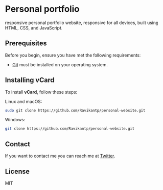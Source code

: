 # Personal portfolio
 responsive personal portfolio website, responsive for all devices, built using HTML, CSS, and JavaScript.

## Prerequisites

Before you begin, ensure you have met the following requirements:

* [Git](https://git-scm.com/downloads "Download Git") must be installed on your operating system.

## Installing vCard

To install **vCard**, follow these steps:

Linux and macOS:

```bash
sudo git clone https://github.com/Ravikantp/personal-website.git
```

Windows:

```bash
git clone https://github.com/Ravikantp/personal-website.git
```

## Contact

If you want to contact me you can reach me at [Twitter](https://www.twitter.com/).

## License

MIT
